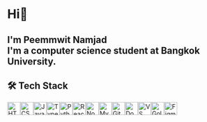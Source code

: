 <h1>Hi👋</h1>

<h2><strong>I'm Peemmwit Namjad</strong>
<br>
I'm a computer science student at Bangkok University.

## 🛠️ Tech Stack
<p align="left" class="icon-row">
  <a href="https://developer.mozilla.org/en-US/docs/Web/HTML" target="_blank"><img src="https://cdn.jsdelivr.net/gh/devicons/devicon/icons/html5/html5-original.svg" width="30" alt="HTML5" /></a><a href="https://developer.mozilla.org/en-US/docs/Web/CSS" target="_blank"><img src="https://cdn.jsdelivr.net/gh/devicons/devicon/icons/css3/css3-original.svg" width="30" alt="CSS3" /></a><a href="https://developer.mozilla.org/en-US/docs/Web/JavaScript" target="_blank"><img src="https://cdn.jsdelivr.net/gh/devicons/devicon/icons/javascript/javascript-original.svg" width="30" alt="JavaScript" /></a><a href="https://www.typescriptlang.org/" target="_blank"><img src="https://cdn.jsdelivr.net/gh/devicons/devicon/icons/typescript/typescript-original.svg" width="30" alt="TypeScript" /></a><a href="https://www.python.org/" target="_blank"><img src="https://cdn.jsdelivr.net/gh/devicons/devicon/icons/python/python-original.svg" width="30" alt="Python" /></a><a href="https://reactjs.org/" target="_blank"><img src="https://cdn.jsdelivr.net/gh/devicons/devicon/icons/react/react-original.svg" width="30" alt="React" /></a><a href="https://nodejs.org/" target="_blank"><img src="https://cdn.jsdelivr.net/gh/devicons/devicon/icons/nodejs/nodejs-original.svg" width="30" alt="Node.js" /></a><a href="https://www.mysql.com/" target="_blank"><img src="https://cdn.jsdelivr.net/gh/devicons/devicon/icons/mysql/mysql-original.svg" width="30" alt="MySQL" /></a><a href="https://git-scm.com/" target="_blank"><img src="https://cdn.jsdelivr.net/gh/devicons/devicon/icons/git/git-original.svg" width="30" alt="Git" /></a><a href="https://www.docker.com/" target="_blank"><img src="https://cdn.jsdelivr.net/gh/devicons/devicon/icons/docker/docker-original.svg" width="30" alt="Docker" /></a><a href="https://code.visualstudio.com/" target="_blank"><img src="https://cdn.jsdelivr.net/gh/devicons/devicon/icons/vscode/vscode-original.svg" width="30" alt="VS Code" /></a><a href="https://go.dev/" target="_blank"><img src="https://cdn.jsdelivr.net/gh/devicons/devicon/icons/go/go-original.svg" width="30" alt="Golang" /></a><a href="https://figma.com/" target="_blank"><img src="https://cdn.jsdelivr.net/gh/devicons/devicon/icons/figma/figma-original.svg" width="30" alt="Figma" /></a>
</p>

<!-- ## 📊 Skill Overview -->





<!--
**peemmwit/peemmwit** is a ✨ _special_ ✨ repository because its `README.md` (this file) appears on your GitHub profile.

Here are some ideas to get you started:

- 🔭 I’m currently working on ...
- 🌱 I’m currently learning ...
- 👯 I’m looking to collaborate on ...
- 🤔 I’m looking for help with ...
- 💬 Ask me about ...
- 📫 How to reach me: ...
- 😄 Pronouns: ...
- ⚡ Fun fact: ...
-->
